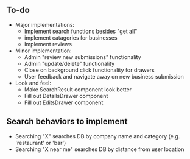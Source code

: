 ## To-do

- Major implementations:
  - Implement search functions besides "get all"
  - implement catagories for businesses
  - Implement reviews
- Minor implementation:
  - Admin "review new submissions" functionality
  - Admin "update/delete" functionality
  - Close on background click functionality for drawers
  - User feedback and navigate away on new business submission
- Look and feel:
  - Make SearchResult component look better
  - Fill out DetailsDrawer component
  - Fill out EditsDrawer component

## Search behaviors to implement

- Searching "X" searches DB by company name and category (e.g. 'restaurant' or 'bar')
- Searching "X near me" searches DB by distance from user location
